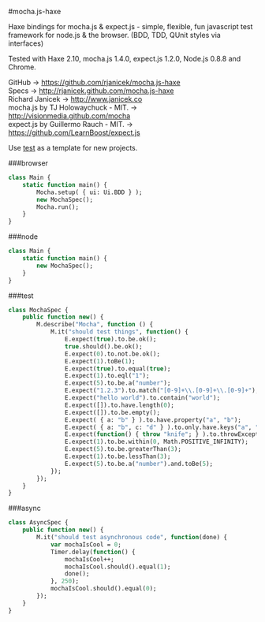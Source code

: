 #mocha.js-haxe

Haxe bindings for mocha.js & expect.js - simple, flexible, fun javascript test framework for node.js & the browser. (BDD, TDD, QUnit styles via interfaces)

Tested with Haxe 2.10, mocha.js 1.4.0, expect.js 1.2.0, Node.js 0.8.8 and Chrome.

GitHub -> https://github.com/rjanicek/mocha.js-haxe<br>
Specs -> http://rjanicek.github.com/mocha.js-haxe<br>
Richard Janicek -> http://www.janicek.co<br>
mocha.js by TJ Holowaychuck - MIT. -> http://visionmedia.github.com/mocha<br>
expect.js by Guillermo Rauch - MIT. -> https://github.com/LearnBoost/expect.js<br>

Use [test](https://github.com/rjanicek/mocha.js-haxe/tree/master/test) as a template for new projects.
	
###browser
```haxe
class Main {
	static function main() {
		Mocha.setup( { ui: Ui.BDD } );
		new MochaSpec();
		Mocha.run();
	}
}
```

###node
```haxe
class Main {
	static function main() {
		new MochaSpec();
	}
}
```

###test
```haxe
class MochaSpec {
	public function new() {
		M.describe("Mocha", function () {
			M.it("should test things", function() {
				E.expect(true).to.be.ok();
				true.should().be.ok();
				E.expect(0).to.not.be.ok();
				E.expect(1).toBe(1);
				E.expect(true).to.equal(true);
				E.expect(1).to.eql("1");
				E.expect(5).to.be.a("number");
				E.expect("1.2.3").to.match("[0-9]+\\.[0-9]+\\.[0-9]+");
				E.expect("hello world").to.contain("world");
				E.expect([]).to.have.length(0);
				E.expect([]).to.be.empty();
				E.expect( { a: "b" } ).to.have.property("a", "b");
				E.expect( { a: "b", c: "d" } ).to.only.have.keys("a", "c");
				E.expect(function() { throw "knife"; } ).to.throwException();
				E.expect(1).to.be.within(0, Math.POSITIVE_INFINITY);
				E.expect(5).to.be.greaterThan(3);
				E.expect(1).to.be.lessThan(3);
				E.expect(5).to.be.a("number").and.toBe(5);
			});
		});
	}
}
```

###async
```haxe
class AsyncSpec {
	public function new() {
		M.it("should test asynchronous code", function(done) {
			var mochaIsCool = 0;
			Timer.delay(function() {
				mochaIsCool++;
				mochaIsCool.should().equal(1);
				done();
			}, 250);
			mochaIsCool.should().equal(0);
		});
	}
}
```
